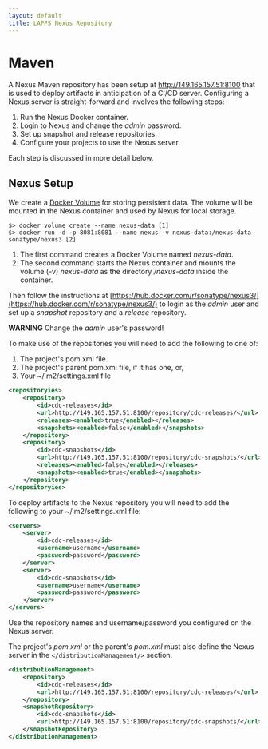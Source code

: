 ```yaml
--- 
layout: default
title: LAPPS Nexus Repository
---
```


# Maven

A Nexus Maven repository has been setup at http://149.165.157.51:8100 that is used to deploy artifacts in anticipation of a CI/CD server. Configuring a Nexus server is straight-forward and involves the following steps:

1. Run the Nexus Docker container.
1. Login to Nexus and change the *admin* password.
1. Set up snapshot and release repositories.
1. Configure your projects to use the Nexus server.

Each step is discussed in more detail below.

## Nexus Setup

We create a [Docker Volume](https://docs.docker.com/storage/volumes/) for storing persistent data.  The volume will be mounted in the Nexus container and used by Nexus for local storage.

```
$> docker volume create --name nexus-data [1]
$> docker run -d -p 8081:8081 --name nexus -v nexus-data:/nexus-data sonatype/nexus3 [2]
```

1. The first command creates a Docker Volume named *nexus-data*.
1. The second command starts the Nexus container and mounts the volume (-v) *nexus-data* as the directory */nexus-data* inside the container.

Then follow the instructions at [https://hub.docker.com/r/sonatype/nexus3/](https://hub.docker.com/r/sonatype/nexus3/) to login as the *admin* user and set up a *snapshot* repository and a *release* repository. 

**WARNING** Change the *admin* user's password!

To make use of the repositories you will need to add the following to one of:

1. The project's pom.xml file.
1. The project's parent pom.xml file, if it has one, or,
1. Your ~/.m2/settings.xml file

```xml
<repositoryies>
    <repository>
        <id>cdc-releases</id>
        <url>http://149.165.157.51:8100/repository/cdc-releases/</url>
        <releases><enabled>true</enabled></releases>
        <snapshots><enabled>false</enabled></snapshots>
    </repository>
    <repository>
        <id>cdc-snapshots</id>
        <url>http://149.165.157.51:8100/repository/cdc-snapshots/</url>
        <releases><enabled>false</enabled></releases>
        <snapshots><enabled>true</enabled></snapshots>
    </repository>
</repositoryies>
```

To deploy artifacts to the Nexus repository you will need to add the following to your ~/.m2/settings.xml file:

```xml
<servers>
    <server>
    	<id>cdc-releases</id>
    	<username>username</username>
    	<password>password</password>
    </server>
    <server>
    	<id>cdc-snapshots</id>
    	<username>username</username>
    	<password>password</password>
    </server>
</servers>
```
Use the repository names and username/password you configured on the Nexus server.

The project's *pom.xml* or the parent's *pom.xml* must also define the Nexus server in the `</distributionManagement/>` section.

```xml
<distributionManagement>
    <repository>
        <id>cdc-releases</id>
        <url>http://149.165.157.51:8100/repository/cdc-releases/</url>
    </repository>
    <snapshotRepository>
        <id>cdc-snapshots</id>
        <url>http://149.165.157.51:8100/repository/cdc-snapshots/</url>
    </snapshotRepository>
</distributionManagement>
```